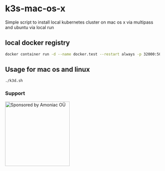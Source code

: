 # k3s-mac-os-x

Simple script to install local kubernetes cluster on mac os x via multipass and ubuntu via local run

## local docker registry

```sh
docker container run -d --name docker.test --restart always -p 32000:5000 registry:2
```

## Usage for mac os and linux

```sh
./k3d.sh
```

### Support

<a href="https://amoniac.eu" target="_blank"><img src="https://github.com/amoniacou/k3s-mac-os-x/blob/master/synthesized_by_amoniac.png?raw=true" alt="Sponsored by Amoniac OÜ" width="210"/></a>
